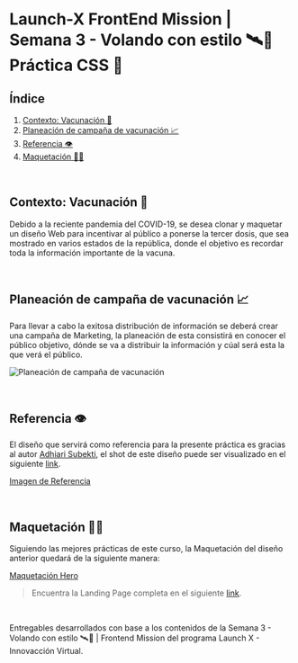 # Launch-X FrontEnd Mission | Semana 3 - Volando con estilo 🛰️🎨 Práctica CSS 🎨

## **Índice**
1. [Contexto: Vacunación 💉](https://github.com/FedericoCadena9/LaunchX-Semana2#caso-pasteleria-)
2. [Planeación de campaña de vacunación 📈](https://github.com/FedericoCadena9/LaunchX-Semana2#caso-pasteleria-)
3. [Referencia 👁️](https://github.com/FedericoCadena9/LaunchX-Semana2#caso-pasteleria-)
4. [Maquetación 👨‍💻](https://github.com/FedericoCadena9/LaunchX-Semana2#caso-pasteleria-)


<br/>

## **Contexto: Vacunación 💉**

Debido a la reciente pandemia del COVID-19, se desea clonar y maquetar un diseño Web  para incentivar al público a ponerse la tercer dosis, que sea mostrado en varios estados de la república, donde el objetivo es recordar toda la información importante de la vacuna.

<br/>

## **Planeación de campaña de vacunación 📈**

Para llevar a cabo la exitosa distribución de información se deberá crear una campaña de Marketing, la planeación de esta consistirá en conocer el público objetivo, dónde se va a distribuir la información y cúal será esta la que verá el público.

![Planeación de campaña de vacunación](Planeacion-Campa%C3%B1a-Launch-X.jpg)

<br/>

## **Referencia 👁️**

El diseño que servirá como referencia para la presente práctica es gracias al autor [Adhiari Subekti](https://dribbble.com/Adhiari_is), el shot de este diseño puede ser visualizado en el siguiente [link](https://dribbble.com/shots/16001939-Vaccination-Vaccine-landing-page-website).

[Imagen de Referencia](./Vaccination-Vaccine-landing-page-website.png)

<br/>

## **Maquetación 👨‍💻**

Siguiendo las mejores prácticas de este curso, la Maquetación del diseño anterior quedará de la siguiente manera:

[Maquetación Hero](./Vaccination-Maquetacion.png)

> Encuentra la Landing Page completa en el siguiente [link](https://vaccination-x.vercel.app/).



<br/>

Entregables desarrollados con base a los contenidos de la Semana 3 - Volando con estilo 🛰️🎨 | Frontend Mission del programa Launch X - Innovacción Virtual.


